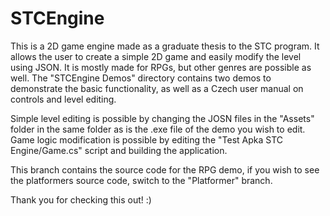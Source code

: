 # STCEngine
This is a 2D game engine made as a graduate thesis to the STC program. It allows the user to create a simple 2D game and easily modify the level using JSON. It is mostly made for RPGs, but other genres are possible as well.
The "STCEngine Demos" directory contains two demos to demonstrate the basic functionality, as well as a Czech user manual on controls and level editing.

Simple level editing is possible by changing the JOSN files in the "Assets" folder in the same folder as is the .exe file of the demo you wish to edit.
Game logic modification is possible by editing the "Test Apka STC Engine/Game.cs" script and building the application.

This branch contains the source code for the RPG demo, if you wish to see the platformers source code, switch to the "Platformer" branch.

Thank you for checking this out! :)
